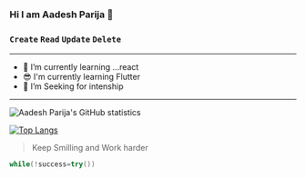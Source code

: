 ### Hi I am Aadesh Parija  👋 



### `Create` `Read` `Update` `Delete`


<!--
**Aadesh1214/Aadesh1214** is a ✨ _special_ ✨ repository because its `README.md` (this file) appears on your GitHub profile.-->

---

- 🌱 I’m currently learning ...react
- :sunglasses: I'm currently learning Flutter
- 🤔 I’m Seeking for intenship
 



---
<img align="center" alt="Aadesh Parija's GitHub statistics" src="https://github-readme-stats.vercel.app/api?username=Aadesh1214&show_icons=true&count_private=true&include_all_commits=true" />

[![Top Langs](https://github-readme-stats.vercel.app/api/top-langs/?username=Aadesh1214&layout=compact)](https://github.com/Aadesh1214/github-readme-stats)


>Keep Smilling and Work harder


```c++
while(!success=try())
```
